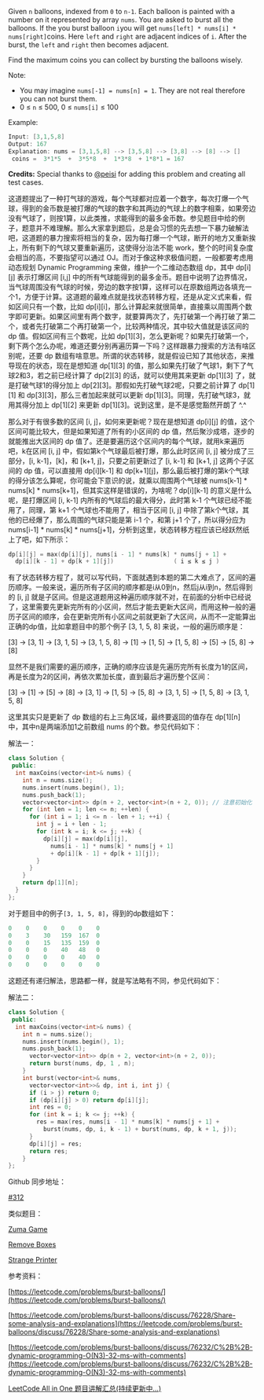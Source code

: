 Given `n` balloons, indexed from `0` to `n-1`. Each balloon is painted with a number on it represented by array `nums`. You are asked to burst all the balloons. If the you burst balloon `i`you will get `nums[left] * nums[i] * nums[right]`coins. Here `left` and `right` are adjacent indices of `i`. After the burst, the `left` and `right` then becomes adjacent.

Find the maximum coins you can collect by bursting the balloons wisely.

Note:

- You may imagine `nums[-1] = nums[n] = 1`. They are not real therefore you can not burst them.
- 0 ≤ `n` ≤ 500, 0 ≤ `nums[i]` ≤ 100

Example:

```cpp
Input: [3,1,5,8]
Output: 167 
Explanation: nums = [3,1,5,8] --> [3,5,8] --> [3,8] --> [8] --> []
 coins =  3*1*5  +  3*5*8  +  1*3*8  + 1*8*1 = 167
```

**Credits:** Special thanks to [@peisi](https://leetcode.com/discuss/user/peisi) for adding this problem and creating all test cases.

这道题提出了一种打气球的游戏，每个气球都对应着一个数字，每次打爆一个气球，得到的金币数是被打爆的气球的数字和其两边的气球上的数字相乘，如果旁边没有气球了，则按1算，以此类推，求能得到的最多金币数。参见题目中给的例子，题意并不难理解。那么大家拿到题后，总是会习惯的先去想一下暴力破解法吧，这道题的暴力搜索将相当的复杂，因为每打爆一个气球，断开的地方又重新挨上，所有剩下的气球又要重新遍历，这使得分治法不能 work，整个的时间复杂度会相当的高，不要指望可以通过 OJ。而对于像这种求极值问题，一般都要考虑用动态规划 Dynamic Programming 来做，维护一个二维动态数组 dp，其中 dp[i][j] 表示打爆区间 [i,j] 中的所有气球能得到的最多金币。题目中说明了边界情况，当气球周围没有气球的时候，旁边的数字按1算，这样可以在原数组两边各填充一个1，方便于计算。这道题的最难点就是找状态转移方程，还是从定义式来看，假如区间只有一个数，比如 dp[i][i]，那么计算起来就很简单，直接乘以周围两个数字即可更新。如果区间里有两个数字，就要算两次了，先打破第一个再打破了第二个，或者先打破第二个再打破第一个，比较两种情况，其中较大值就是该区间的 dp 值。假如区间有三个数呢，比如 dp[1][3]，怎么更新呢？如果先打破第一个，剩下两个怎么办呢，难道还要分别再遍历算一下吗？这样跟暴力搜索的方法有啥区别呢，还要 dp 数组有啥意思。所谓的状态转移，就是假设已知了其他状态，来推导现在的状态，现在是想知道 dp[1][3] 的值，那么如果先打破了气球1，剩下了气球2和3，若之前已经计算了 dp[2][3] 的话，就可以使用其来更新 dp[1][3] 了，就是打破气球1的得分加上 dp[2][3]。那假如先打破气球2呢，只要之前计算了 dp[1][1] 和 dp[3][3]，那么三者加起来就可以更新 dp[1][3]。同理，先打破气球3，就用其得分加上 dp[1][2] 来更新 dp[1][3]。说到这里，是不是感觉豁然开朗了 ^.^

那么对于有很多数的区间 [i, j]，如何来更新呢？现在是想知道 dp[i][j] 的值，这个区间可能比较大，但是如果知道了所有的小区间的 dp 值，然后聚沙成塔，逐步的就能推出大区间的 dp 值了。还是要遍历这个区间内的每个气球，就用k来遍历吧，k在区间 [i, j] 中，假如第k个气球最后被打爆，那么此时区间 [i, j] 被分成了三部分，[i, k-1]，[k]，和 [k+1, j]，只要之前更新过了 [i, k-1] 和 [k+1, j] 这两个子区间的 dp 值，可以直接用 dp[i][k-1] 和 dp[k+1][j]，那么最后被打爆的第k个气球的得分该怎么算呢，你可能会下意识的说，就乘以周围两个气球被 nums[k-1] * nums[k] * nums[k+1]，但其实这样是错误的，为啥呢？dp[i][k-1] 的意义是什么呢，是打爆区间 [i, k-1] 内所有的气球后的最大得分，此时第 k-1 个气球已经不能用了，同理，第 k+1 个气球也不能用了，相当于区间 [i, j] 中除了第k个气球，其他的已经爆了，那么周围的气球只能是第 i-1 个，和第 j+1 个了，所以得分应为 nums[i-1] * nums[k] * nums[j+1]，分析到这里，状态转移方程应该已经跃然纸上了吧，如下所示：

```cpp
dp[i][j] = max(dp[i][j], nums[i - 1] * nums[k] * nums[j + 1] +
  dp[i][k - 1] + dp[k + 1][j])                 ( i ≤ k ≤ j )
```

有了状态转移方程了，就可以写代码，下面就遇到本题的第二大难点了，区间的遍历顺序。一般来说，遍历所有子区间的顺序都是i从0到n，然后j从i到n，然后得到的 [i, j] 就是子区间。但是这道题用这种遍历顺序就不对，在前面的分析中已经说了，这里需要先更新完所有的小区间，然后才能去更新大区间，而用这种一般的遍历子区间的顺序，会在更新完所有小区间之前就更新了大区间，从而不一定能算出正确的dp值，比如拿题目中的那个例子 [3, 1, 5, 8] 来说，一般的遍历顺序是：

[3] -> [3, 1] -> [3, 1, 5] -> [3, 1, 5, 8] -> [1] -> [1, 5] -> [1, 5, 8] -> [5] -> [5, 8] -> [8]

显然不是我们需要的遍历顺序，正确的顺序应该是先遍历完所有长度为1的区间，再是长度为2的区间，再依次累加长度，直到最后才遍历整个区间：

[3] -> [1] -> [5] -> [8] -> [3, 1] -> [1, 5] -> [5, 8] -> [3, 1, 5] -> [1, 5, 8] -> [3, 1, 5, 8]

这里其实只是更新了 dp 数组的右上三角区域，最终要返回的值存在 dp[1][n] 中，其中n是两端添加1之前数组 nums 的个数。参见代码如下：

解法一：

```cpp
class Solution {
 public:
  int maxCoins(vector<int>& nums) {
    int n = nums.size();
    nums.insert(nums.begin(), 1);
    nums.push_back(1);
    vector<vector<int>> dp(n + 2, vector<int>(n + 2, 0)); // 注意初始化
    for (int len = 1; len <= n; ++len) {
      for (int i = 1; i <= n - len + 1; ++i) {
        int j = i + len - 1;
        for (int k = i; k <= j; ++k) {
          dp[i][j] = max(dp[i][j],
            nums[i - 1] * nums[k] * nums[j + 1]
            + dp[i][k - 1] + dp[k + 1][j]);
        }
      }
    }
    return dp[1][n];
  }
};
```

对于题目中的例子`[3, 1, 5, 8]`，得到的dp数组如下：

```cpp
0    0    0    0    0    0
0    3    30   159  167  0
0    0    15   135  159  0
0    0    0    40   48   0
0    0    0    0    40   0
0    0    0    0    0    0
```

这题还有递归解法，思路都一样，就是写法略有不同，参见代码如下：

解法二：

```cpp
class Solution {
 public:
  int maxCoins(vector<int>& nums) {
    int n = nums.size();
    nums.insert(nums.begin(), 1);
    nums.push_back(1);
      vector<vector<int>> dp(n + 2, vector<int>(n + 2, 0));
      return burst(nums, dp, 1 , n);
    }
    int burst(vector<int>& nums,
      vector<vector<int>>& dp, int i, int j) {
      if (i > j) return 0;
      if (dp[i][j] > 0) return dp[i][j];
      int res = 0;
      for (int k = i; k <= j; ++k) {
        res = max(res, nums[i - 1] * nums[k] * nums[j + 1] +
          burst(nums, dp, i, k - 1) + burst(nums, dp, k + 1, j));
      }
      dp[i][j] = res;
      return res;
    }
};
```

Github 同步地址：

[#312](https://github.com/grandyang/leetcode/issues/312)

类似题目：

[Zuma Game](http://www.cnblogs.com/grandyang/p/6759881.html)

[Remove Boxes](http://www.cnblogs.com/grandyang/p/6850657.html)

[Strange Printer](http://www.cnblogs.com/grandyang/p/8319913.html)

参考资料：

[https://leetcode.com/problems/burst-balloons/](https://leetcode.com/problems/burst-balloons/)

[https://leetcode.com/problems/burst-balloons/discuss/76228/Share-some-analysis-and-explanations](https://leetcode.com/problems/burst-balloons/discuss/76228/Share-some-analysis-and-explanations)

[](https://leetcode.com/problems/burst-balloons/discuss/76232/C%2B%2B-dynamic-programming-O(N3)-32-ms-with-comments)[https://leetcode.com/problems/burst-balloons/discuss/76232/C%2B%2B-dynamic-programming-O(N3)-32-ms-with-comments](https://leetcode.com/problems/burst-balloons/discuss/76232/C%2B%2B-dynamic-programming-O(N3)-32-ms-with-comments)

[LeetCode All in One 题目讲解汇总(持续更新中...)](http://www.cnblogs.com/grandyang/p/4606334.html)